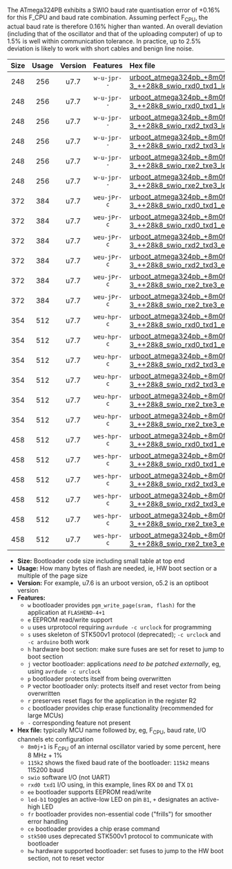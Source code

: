 The ATmega324PB exhibits a SWIO baud rate quantisation error of +0.16% for this F_CPU and baud rate combination. Assuming perfect F<sub>CPU</sub>, the actual baud rate is therefore 0.16% higher than wanted. An overall deviation (including that of the oscillator and that of the uploading computer) of up to 1.5% is well within communication tolerance. In practice, up to 2.5% deviation is likely to work with short cables and benign line noise.

|Size|Usage|Version|Features|Hex file|
|:-:|:-:|:-:|:-:|:--|
|248|256|u7.7|`w-u-jpr--`|[urboot_atmega324pb_+8m0f-3_++28k8_swio_rxd0_txd1_led+b0.hex](https://raw.githubusercontent.com/stefanrueger/urboot.hex/main/cores/mightycore/atmega324pb/internal_oscillator/fcpu_+8m0f-3/br_++28k8/urboot_atmega324pb_+8m0f-3_++28k8_swio_rxd0_txd1_led+b0.hex)|
|248|256|u7.7|`w-u-jpr--`|[urboot_atmega324pb_+8m0f-3_++28k8_swio_rxd0_txd1_led+b7.hex](https://raw.githubusercontent.com/stefanrueger/urboot.hex/main/cores/mightycore/atmega324pb/internal_oscillator/fcpu_+8m0f-3/br_++28k8/urboot_atmega324pb_+8m0f-3_++28k8_swio_rxd0_txd1_led+b7.hex)|
|248|256|u7.7|`w-u-jpr--`|[urboot_atmega324pb_+8m0f-3_++28k8_swio_rxd2_txd3_led+b0.hex](https://raw.githubusercontent.com/stefanrueger/urboot.hex/main/cores/mightycore/atmega324pb/internal_oscillator/fcpu_+8m0f-3/br_++28k8/urboot_atmega324pb_+8m0f-3_++28k8_swio_rxd2_txd3_led+b0.hex)|
|248|256|u7.7|`w-u-jpr--`|[urboot_atmega324pb_+8m0f-3_++28k8_swio_rxd2_txd3_led+b7.hex](https://raw.githubusercontent.com/stefanrueger/urboot.hex/main/cores/mightycore/atmega324pb/internal_oscillator/fcpu_+8m0f-3/br_++28k8/urboot_atmega324pb_+8m0f-3_++28k8_swio_rxd2_txd3_led+b7.hex)|
|248|256|u7.7|`w-u-jpr--`|[urboot_atmega324pb_+8m0f-3_++28k8_swio_rxe2_txe3_led+b0.hex](https://raw.githubusercontent.com/stefanrueger/urboot.hex/main/cores/mightycore/atmega324pb/internal_oscillator/fcpu_+8m0f-3/br_++28k8/urboot_atmega324pb_+8m0f-3_++28k8_swio_rxe2_txe3_led+b0.hex)|
|248|256|u7.7|`w-u-jpr--`|[urboot_atmega324pb_+8m0f-3_++28k8_swio_rxe2_txe3_led+b7.hex](https://raw.githubusercontent.com/stefanrueger/urboot.hex/main/cores/mightycore/atmega324pb/internal_oscillator/fcpu_+8m0f-3/br_++28k8/urboot_atmega324pb_+8m0f-3_++28k8_swio_rxe2_txe3_led+b7.hex)|
|372|384|u7.7|`weu-jPr-c`|[urboot_atmega324pb_+8m0f-3_++28k8_swio_rxd0_txd1_ee_led+b0_fr_ce.hex](https://raw.githubusercontent.com/stefanrueger/urboot.hex/main/cores/mightycore/atmega324pb/internal_oscillator/fcpu_+8m0f-3/br_++28k8/urboot_atmega324pb_+8m0f-3_++28k8_swio_rxd0_txd1_ee_led+b0_fr_ce.hex)|
|372|384|u7.7|`weu-jPr-c`|[urboot_atmega324pb_+8m0f-3_++28k8_swio_rxd0_txd1_ee_led+b7_fr_ce.hex](https://raw.githubusercontent.com/stefanrueger/urboot.hex/main/cores/mightycore/atmega324pb/internal_oscillator/fcpu_+8m0f-3/br_++28k8/urboot_atmega324pb_+8m0f-3_++28k8_swio_rxd0_txd1_ee_led+b7_fr_ce.hex)|
|372|384|u7.7|`weu-jPr-c`|[urboot_atmega324pb_+8m0f-3_++28k8_swio_rxd2_txd3_ee_led+b0_fr_ce.hex](https://raw.githubusercontent.com/stefanrueger/urboot.hex/main/cores/mightycore/atmega324pb/internal_oscillator/fcpu_+8m0f-3/br_++28k8/urboot_atmega324pb_+8m0f-3_++28k8_swio_rxd2_txd3_ee_led+b0_fr_ce.hex)|
|372|384|u7.7|`weu-jPr-c`|[urboot_atmega324pb_+8m0f-3_++28k8_swio_rxd2_txd3_ee_led+b7_fr_ce.hex](https://raw.githubusercontent.com/stefanrueger/urboot.hex/main/cores/mightycore/atmega324pb/internal_oscillator/fcpu_+8m0f-3/br_++28k8/urboot_atmega324pb_+8m0f-3_++28k8_swio_rxd2_txd3_ee_led+b7_fr_ce.hex)|
|372|384|u7.7|`weu-jPr-c`|[urboot_atmega324pb_+8m0f-3_++28k8_swio_rxe2_txe3_ee_led+b0_fr_ce.hex](https://raw.githubusercontent.com/stefanrueger/urboot.hex/main/cores/mightycore/atmega324pb/internal_oscillator/fcpu_+8m0f-3/br_++28k8/urboot_atmega324pb_+8m0f-3_++28k8_swio_rxe2_txe3_ee_led+b0_fr_ce.hex)|
|372|384|u7.7|`weu-jPr-c`|[urboot_atmega324pb_+8m0f-3_++28k8_swio_rxe2_txe3_ee_led+b7_fr_ce.hex](https://raw.githubusercontent.com/stefanrueger/urboot.hex/main/cores/mightycore/atmega324pb/internal_oscillator/fcpu_+8m0f-3/br_++28k8/urboot_atmega324pb_+8m0f-3_++28k8_swio_rxe2_txe3_ee_led+b7_fr_ce.hex)|
|354|512|u7.7|`weu-hpr-c`|[urboot_atmega324pb_+8m0f-3_++28k8_swio_rxd0_txd1_ee_led+b0_fr_ce_hw.hex](https://raw.githubusercontent.com/stefanrueger/urboot.hex/main/cores/mightycore/atmega324pb/internal_oscillator/fcpu_+8m0f-3/br_++28k8/urboot_atmega324pb_+8m0f-3_++28k8_swio_rxd0_txd1_ee_led+b0_fr_ce_hw.hex)|
|354|512|u7.7|`weu-hpr-c`|[urboot_atmega324pb_+8m0f-3_++28k8_swio_rxd0_txd1_ee_led+b7_fr_ce_hw.hex](https://raw.githubusercontent.com/stefanrueger/urboot.hex/main/cores/mightycore/atmega324pb/internal_oscillator/fcpu_+8m0f-3/br_++28k8/urboot_atmega324pb_+8m0f-3_++28k8_swio_rxd0_txd1_ee_led+b7_fr_ce_hw.hex)|
|354|512|u7.7|`weu-hpr-c`|[urboot_atmega324pb_+8m0f-3_++28k8_swio_rxd2_txd3_ee_led+b0_fr_ce_hw.hex](https://raw.githubusercontent.com/stefanrueger/urboot.hex/main/cores/mightycore/atmega324pb/internal_oscillator/fcpu_+8m0f-3/br_++28k8/urboot_atmega324pb_+8m0f-3_++28k8_swio_rxd2_txd3_ee_led+b0_fr_ce_hw.hex)|
|354|512|u7.7|`weu-hpr-c`|[urboot_atmega324pb_+8m0f-3_++28k8_swio_rxd2_txd3_ee_led+b7_fr_ce_hw.hex](https://raw.githubusercontent.com/stefanrueger/urboot.hex/main/cores/mightycore/atmega324pb/internal_oscillator/fcpu_+8m0f-3/br_++28k8/urboot_atmega324pb_+8m0f-3_++28k8_swio_rxd2_txd3_ee_led+b7_fr_ce_hw.hex)|
|354|512|u7.7|`weu-hpr-c`|[urboot_atmega324pb_+8m0f-3_++28k8_swio_rxe2_txe3_ee_led+b0_fr_ce_hw.hex](https://raw.githubusercontent.com/stefanrueger/urboot.hex/main/cores/mightycore/atmega324pb/internal_oscillator/fcpu_+8m0f-3/br_++28k8/urboot_atmega324pb_+8m0f-3_++28k8_swio_rxe2_txe3_ee_led+b0_fr_ce_hw.hex)|
|354|512|u7.7|`weu-hpr-c`|[urboot_atmega324pb_+8m0f-3_++28k8_swio_rxe2_txe3_ee_led+b7_fr_ce_hw.hex](https://raw.githubusercontent.com/stefanrueger/urboot.hex/main/cores/mightycore/atmega324pb/internal_oscillator/fcpu_+8m0f-3/br_++28k8/urboot_atmega324pb_+8m0f-3_++28k8_swio_rxe2_txe3_ee_led+b7_fr_ce_hw.hex)|
|458|512|u7.7|`wes-hpr-c`|[urboot_atmega324pb_+8m0f-3_++28k8_swio_rxd0_txd1_ee_led+b0_fr_ce_stk500_hw.hex](https://raw.githubusercontent.com/stefanrueger/urboot.hex/main/cores/mightycore/atmega324pb/internal_oscillator/fcpu_+8m0f-3/br_++28k8/urboot_atmega324pb_+8m0f-3_++28k8_swio_rxd0_txd1_ee_led+b0_fr_ce_stk500_hw.hex)|
|458|512|u7.7|`wes-hpr-c`|[urboot_atmega324pb_+8m0f-3_++28k8_swio_rxd0_txd1_ee_led+b7_fr_ce_stk500_hw.hex](https://raw.githubusercontent.com/stefanrueger/urboot.hex/main/cores/mightycore/atmega324pb/internal_oscillator/fcpu_+8m0f-3/br_++28k8/urboot_atmega324pb_+8m0f-3_++28k8_swio_rxd0_txd1_ee_led+b7_fr_ce_stk500_hw.hex)|
|458|512|u7.7|`wes-hpr-c`|[urboot_atmega324pb_+8m0f-3_++28k8_swio_rxd2_txd3_ee_led+b0_fr_ce_stk500_hw.hex](https://raw.githubusercontent.com/stefanrueger/urboot.hex/main/cores/mightycore/atmega324pb/internal_oscillator/fcpu_+8m0f-3/br_++28k8/urboot_atmega324pb_+8m0f-3_++28k8_swio_rxd2_txd3_ee_led+b0_fr_ce_stk500_hw.hex)|
|458|512|u7.7|`wes-hpr-c`|[urboot_atmega324pb_+8m0f-3_++28k8_swio_rxd2_txd3_ee_led+b7_fr_ce_stk500_hw.hex](https://raw.githubusercontent.com/stefanrueger/urboot.hex/main/cores/mightycore/atmega324pb/internal_oscillator/fcpu_+8m0f-3/br_++28k8/urboot_atmega324pb_+8m0f-3_++28k8_swio_rxd2_txd3_ee_led+b7_fr_ce_stk500_hw.hex)|
|458|512|u7.7|`wes-hpr-c`|[urboot_atmega324pb_+8m0f-3_++28k8_swio_rxe2_txe3_ee_led+b0_fr_ce_stk500_hw.hex](https://raw.githubusercontent.com/stefanrueger/urboot.hex/main/cores/mightycore/atmega324pb/internal_oscillator/fcpu_+8m0f-3/br_++28k8/urboot_atmega324pb_+8m0f-3_++28k8_swio_rxe2_txe3_ee_led+b0_fr_ce_stk500_hw.hex)|
|458|512|u7.7|`wes-hpr-c`|[urboot_atmega324pb_+8m0f-3_++28k8_swio_rxe2_txe3_ee_led+b7_fr_ce_stk500_hw.hex](https://raw.githubusercontent.com/stefanrueger/urboot.hex/main/cores/mightycore/atmega324pb/internal_oscillator/fcpu_+8m0f-3/br_++28k8/urboot_atmega324pb_+8m0f-3_++28k8_swio_rxe2_txe3_ee_led+b7_fr_ce_stk500_hw.hex)|

- **Size:** Bootloader code size including small table at top end
- **Usage:** How many bytes of flash are needed, ie, HW boot section or a multiple of the page size
- **Version:** For example, u7.6 is an urboot version, o5.2 is an optiboot version
- **Features:**
  + `w` bootloader provides `pgm_write_page(sram, flash)` for the application at `FLASHEND-4+1`
  + `e` EEPROM read/write support
  + `u` uses urprotocol requiring `avrdude -c urclock` for programming
  + `s` uses skeleton of STK500v1 protocol (deprecated); `-c urclock` and `-c arduino` both work
  + `h` hardware boot section: make sure fuses are set for reset to jump to boot section
  + `j` vector bootloader: applications *need to be patched externally*, eg, using `avrdude -c urclock`
  + `p` bootloader protects itself from being overwritten
  + `P` vector bootloader only: protects itself and reset vector from being overwritten
  + `r` preserves reset flags for the application in the register R2
  + `c` bootloader provides chip erase functionality (recommended for large MCUs)
  + `-` corresponding feature not present
- **Hex file:** typically MCU name followed by, eg, F<sub>CPU</sub>, baud rate, I/O channels etc configuration
  + `8m0j+1` is F<sub>CPU</sub> of an internal oscillator varied by some percent, here 8 MHz + 1%
  + `115k2` shows the fixed baud rate of the bootloader: `115k2` means 115200 baud
  + `swio` software I/O (not UART)
  + `rxd0 txd1` I/O using, in this example, lines RX `D0` and TX `D1`
  + `ee` bootloader supports EEPROM read/write
  + `led-b1` toggles an active-low LED on pin `B1`, `+` designates an active-high LED
  + `fr` bootloader provides non-essential code ("frills") for smoother error handling
  + `ce` bootloader provides a chip erase command
  + `stk500` uses deprecated STK500v1 protocol to communicate with bootloader
  + `hw` hardware supported bootloader: set fuses to jump to the HW boot section, not to reset vector

